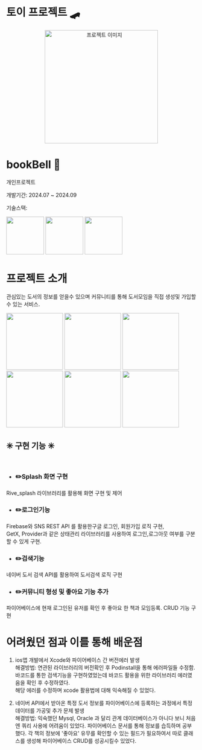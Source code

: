 # 토이 프로젝트 🛹
<p align="center">
  <img src="https://github.com/user-attachments/assets/eaf848a5-3ee9-480d-b2f2-3deab64bac30" alt="프로젝트 이미지" width="300" height="300"/>
</p>

# bookBell 📖
<p>
  개인프로젝트 <p></p>
  개발기간: 2024.07 ~ 2024.09 <p></p>
  기술스택: <p></p>
  <img width="100"src="https://img.shields.io/badge/Flutter-02569B?style=flat&logo=flutter&logoColor=white">
    <img width="100" src="https://img.shields.io/badge/Firebase-FFCA28?style=flat-square&logo=firebase&logoColor=black"/>
    <img width="100"  src="https://img.shields.io/badge/Xcode-147EFB?style=flat-square&logo=Xcode&logoColor=white"/>

</p>


# 프로젝트 소개
관심있는 도서의 정보를 얻을수 있으며 커뮤니티를 통해 도서모임을 직접 생성및 가입할 수 있는 서비스.

  <img width="150" src="https://github.com/user-attachments/assets/51c5a7d6-4994-44fc-bfd4-697abfc0572a"/>
  <img width="150" src="https://github.com/user-attachments/assets/0662024a-1dda-4ca4-9af8-cee1c36320c3"/>
  <img width="150" src="https://github.com/user-attachments/assets/c7c6452f-9b3e-4d3e-958d-4e91b2c6b9e1"/>
  <img width="150" src="https://github.com/user-attachments/assets/6b297e7d-58fe-45a2-9db5-c9f780ab17ac"/>
  <img width="150" src="https://github.com/user-attachments/assets/cbc7279e-52d0-4cc5-9b70-c1e70e09d89a"/>
  <img width="150" src="https://github.com/user-attachments/assets/a2cd3f0b-9004-4f4b-b660-780d8054e046"/>







## ✳️ 구현 기능 ✳️ <br><br>
- ### ✏️Splash 화면 구현<br>
Rive_splash 라이브러리를 활용해 화면 구현 및 제어


- ###  ✏️로그인기능<br>
Firebase와 SNS REST API 를 활용한구글 로그인, 회원가입 로직 구현,  <br>
GetX, Provider과 같은 상태관리 라이브러리를 사용하여 로그인,로그아웃 여부를 구분할 수 있게 구현.

- ### ✏️검색기능
네이버 도서 검색 API를 활용하여 도서검색 로직 구현

- ### ✏️커뮤니티 형성 및 좋아요 기능 추가
파이어베이스에 현재 로그인된 유저를 확인 후 좋아요 한 책과 모임등록. CRUD 기능 구현
# 어려웠던 점과 이를 통해 배운점 <br>
1. ios앱 개발에서 Xcode와 파이어베이스 간 버전에러 발생 <br>
   해결방법: 연관된 라이브러리의 버전확인 후 Podinstall을 통해 에러파일들 수정함. 바코드를 통한 검색기능을 구현하였었는데 바코드 활용을 위한 라이브러리 에러였음을 확인 후 수정하였다. <br>
   해당 에러를 수정하며 xcode 활용법에 대해 익숙해질 수 있었다.
   
2. 네이버 API에서 받아온 특정 도서 정보를 파이어베이스에 등록하는 과정에서 특정 데이터를 가공및 추가 문제 발생 <br>
   해결방법: 익숙했던 Mysql, Oracle 과 달리 관계 데이터베이스가 아니다 보니 처음엔 쿼리 사용에 어려움이 있었다. 파이어베이스 문서를 통해 정보를 습득하며 공부했다.
    각 책의 정보에 '좋아요' 유무를 확인할 수 있는 필드가 필요하여서 따로 클래스를 생성해 파이어베이스 CRUD를 성공시킬수 있었다.

 


